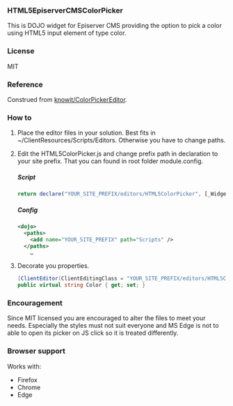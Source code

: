 ### HTML5EpiserverCMSColorPicker

This is DOJO widget for Episerver CMS providing the option to pick a color using HTML5 input element of type color.

### License
MIT

### Reference
Construed from [knowit/ColorPickerEditor](https://github.com/knowit/ColorPickerEditor).

### How to

1. Place the editor files in your solution. Best fits in ~/ClientResources/Scripts/Editors. Otherwise you have to change paths.
2. Edit the HTML5ColorPicker.js and change prefix path in declaration to your site prefix. That you can found in root folder module.config.

    ##### Script

    ``` javascript
    return declare("YOUR_SITE_PREFIX/editors/HTML5ColorPicker", [_Widget, _TemplatedMixin, _CssStateMixin],
     ```
    ##### Config

    ```xml
    <dojo>    
      <paths>
        <add name="YOUR_SITE_PREFIX" path="Scripts" />
      </paths>
        …
    ```
    
3. Decorate you properties.
    ```c#
    [ClientEditor(ClientEditingClass = "YOUR_SITE_PREFIX/editors/HTML5ColorPicker")]
    public virtual string Color { get; set; }
    ```
### Encouragement

Since MIT licensed you are encouraged to alter the files to meet your needs. Especially the styles must not suit everyone and MS Edge is not to able to open its picker on JS click so it is treated differently.

### Browser support

Works with:
* Firefox
* Chrome
* Edge
